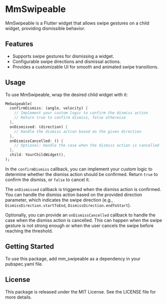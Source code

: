 # MmSwipeable

MmSwipeable is a Flutter widget that allows swipe gestures on a child widget, providing dismissible behavior.

## Features

- Supports swipe gestures for dismissing a widget.
- Configurable swipe directions and dismissal actions.
- Provides a customizable UI for smooth and animated swipe transitions.

## Usage

To use MmSwipeable, wrap the desired child widget with it:

```dart
MmSwipeable(
  confirmDismiss: (angle, velocity) {
    // Implement your custom logic to confirm the dismiss action
    // Return true to confirm dismiss, false otherwise
  },
  onDismissed: (direction) {
    // Handle the dismiss action based on the given direction
  },
  onDismissCancelled: () {
    // Optional: Handle the case when the dismiss action is cancelled
  },
  child: YourChildWidget(),
);
```
In the `confirmDismiss` callback, you can implement your custom logic to determine whether the dismiss action should be confirmed. Return `true` to confirm the dismiss, or `false` to cancel it.

The `onDismissed` callback is triggered when the dismiss action is confirmed. You can handle the dismiss action based on the provided direction parameter, which indicates the swipe direction (e.g., `DismissDirection.startToEnd`, `DismissDirection.endToStart`).

Optionally, you can provide an `onDismissCancelled` callback to handle the case when the dismiss action is cancelled. This can happen when the swipe gesture is not strong enough or when the user cancels the swipe before reaching the threshold.

## Getting Started
To use this package, add mm_swipeable as a dependency in your pubspec.yaml file.

## License
This package is released under the MIT License. See the LICENSE file for more details.
